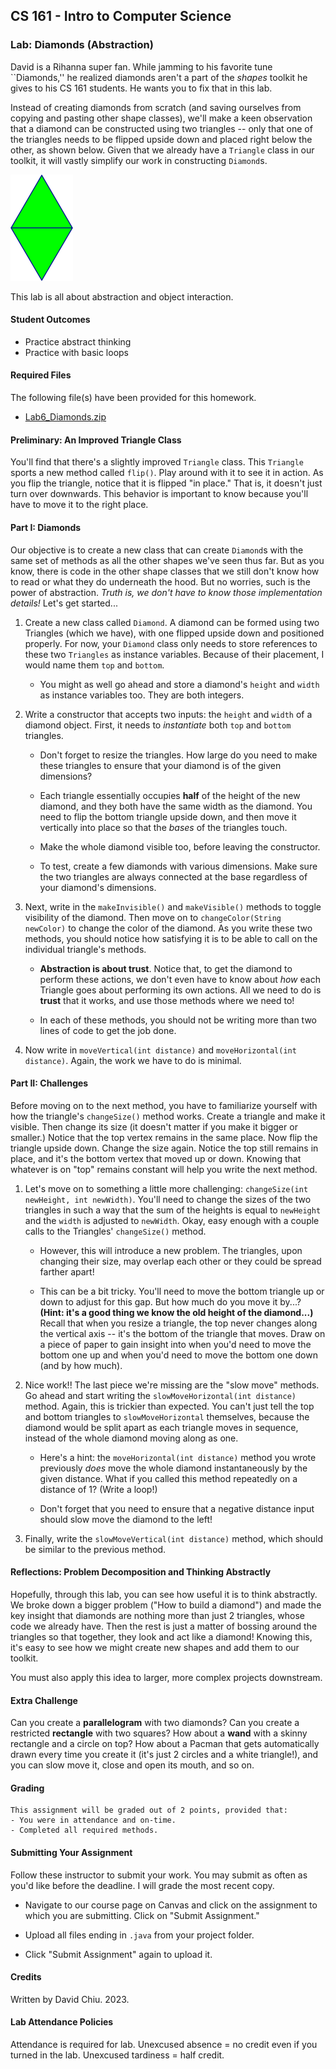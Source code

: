 ## CS 161 - Intro to Computer Science

### Lab: Diamonds (Abstraction)
David is a Rihanna super fan. While jamming to his favorite tune ``Diamonds,'' he realized diamonds aren't  a part of the _shapes_ toolkit he gives to his CS 161 students. He wants you to fix that in this lab.

Instead of creating diamonds from scratch (and saving ourselves from copying and pasting other shape classes), we'll make a keen observation that a diamond can be constructed using two triangles -- only that one of the triangles needs to be flipped upside down and placed right below the other, as shown below. Given that we already have a `Triangle` class in our toolkit, it will vastly simplify our work in constructing `Diamond`s.

  <img src="figures/lab6_diamond.png" width="100px" />

This lab is all about abstraction and object interaction. 

#### Student Outcomes

- Practice abstract thinking
- Practice with basic loops

<!-- 
#### Working with Partners (Please Read)

You are required to work _together_ on labs. As I mentioned the first day of class, some of you may have had some prior programming experience, and this lab may come more naturally for you. Please be humble and be supportive to one another, and don't leave your partner behind. Labs are _very_ low-stakes, and you'll get full credit for being here, working through it, and being a good citizen. We'll be around to help.

Here are your assigned partners for today's lab.

```
[Strash, K, Steller, L, Jones, S]
[Roppolo, G, Culpepper, A]
[Rodriguez, C, Jones, B]
[Murphy, C, Beardsley, M]
[Grey, E, Brown, A]
[Miller, D, Murayama, E]
[Wissing, A, Camblin, F]
``` -->

#### Required Files

The following file(s) have been provided for this homework.

- [Lab6_Diamonds.zip](Lab6_Diamonds.zip)



#### Preliminary: An Improved Triangle Class

You'll find that there's a slightly improved `Triangle` class. This `Triangle` sports a new method called `flip()`. Play around with it to see it in action. As you flip the triangle, notice that it is flipped "in place." That is, it doesn't just turn over downwards. This behavior is important to know because you'll have to move it to the right place.

#### Part I: Diamonds

Our objective is to create a new class that can create  `Diamond`s with the same set of methods as all the other shapes we've seen thus far. But as you know, there is code in the other shape classes that we still don't know how to read or what they do underneath the hood. But no worries, such is the power of abstraction. *Truth is, we don't have to know those implementation details!* Let's get started...

1. Create a new class called `Diamond`. A diamond can be formed using two Triangles (which we have), with one flipped upside down and positioned properly. For now, your `Diamond` class only needs to store references to these two `Triangles` as  instance variables. Because of their placement, I would name them `top` and `bottom`.

    - You might as well go ahead and store a diamond's `height` and `width`  as instance variables too. They are both integers.

2. Write a constructor that  accepts two inputs: the `height` and `width` of a  diamond object. First, it needs to *instantiate* both `top` and `bottom` triangles.

    - Don't forget to resize the triangles. How large do you need to make these triangles to ensure that your diamond is of the given dimensions? 

    - Each triangle essentially occupies **half** of the height of the new diamond, and they both have the same width as the diamond. You need to flip the bottom triangle upside down, and then move it vertically into place so that the *bases* of the triangles touch. 

    - Make the whole diamond visible too, before leaving the constructor.
    
    - To test, create a few diamonds with various dimensions. Make sure the two triangles are always connected at the base regardless of your diamond's dimensions.


3. Next, write in the `makeInvisible()` and `makeVisible()` methods to toggle visibility of the diamond. Then move on to `changeColor(String newColor)` to change the color of the diamond. As you write these two methods, you should notice how satisfying it is to be able to call on the individual triangle's methods.

    - **Abstraction is about trust**. Notice that, to get the diamond to perform these actions, we don't even have to know about *how* each Triangle goes about performing its own actions. All we need to do is **trust** that it works, and use those methods where we need to!

    - In each of these methods, you should not be writing more than two lines of code to get the job done.

4. Now write in `moveVertical(int distance)` and `moveHorizontal(int distance)`. Again, the work we have to do is minimal.

#### Part II: Challenges
Before moving on to the next method, you have to familiarize yourself with how the triangle's `changeSize()` method works. Create a triangle and make it visible. Then change its size (it doesn't matter if you make it bigger or smaller.) Notice that the top vertex remains in the same place. Now flip the triangle upside down. Change the size again. Notice the top still remains in place, and it's the bottom vertex that moved up or down. Knowing that whatever is on "top" remains constant will help you write the next method.

1. Let's move on to something a little more challenging: `changeSize(int newHeight, int newWidth)`. You'll need to change the sizes of the two triangles in such a way that the sum of the heights is equal to `newHeight` and the `width` is adjusted to `newWidth`. Okay, easy enough with a couple calls to the Triangles' `changeSize()` method. 

    - However, this will introduce a new problem. The triangles, upon changing their size, may  overlap each other or they could be spread farther apart!

    - This can be a bit tricky. You'll need to move the bottom triangle up or down to adjust for this gap. But how much do you move it by...? **(Hint: it's a good thing we know the old height of the diamond...)** Recall that when you resize a triangle, the top never changes along the vertical axis -- it's the bottom of the triangle that moves. Draw on a piece of paper to gain insight into when you'd need to move the bottom one up and when you'd need to move the bottom one down (and by how much).

2. Nice work!! The last piece we're missing are the "slow move" methods. Go ahead and start writing the `slowMoveHorizontal(int distance)` method. Again, this is trickier than expected. You can't just tell the top and bottom triangles to `slowMoveHorizontal` themselves, because the diamond would be split apart as each triangle moves in sequence, instead of the whole diamond moving along as one.

    - Here's a hint: the `moveHorizontal(int distance)` method you wrote previously *does* move the whole diamond instantaneously by the given distance. What if you called this method repeatedly on a distance of 1? (Write a loop!)

    - Don't forget that you need to ensure that a negative distance input should slow move the diamond to the left!

3. Finally, write the `slowMoveVertical(int distance)` method, which should be similar to the previous method.

#### Reflections: Problem Decomposition and Thinking Abstractly
Hopefully, through this lab, you can see how useful it is to think abstractly. We broke down a bigger problem ("How to build a diamond") and made the key insight that diamonds are nothing more than just 2 triangles, whose code we already have. Then the rest is just a matter of bossing around the triangles so that together, they look and act like a diamond! Knowing this, it's easy to see how we might create new shapes and add them to our toolkit.

You must also apply this idea to larger, more complex projects downstream.

#### Extra Challenge
Can you create a **parallelogram** with two diamonds? Can you create a restricted **rectangle** with two squares? How about a **wand** with a skinny rectangle and a circle on top? How about a Pacman that gets automatically drawn every time you create it (it's just 2 circles and a white triangle!), and you can slow move it, close and open its mouth, and so on.

#### Grading

```
This assignment will be graded out of 2 points, provided that:
- You were in attendance and on-time.
- Completed all required methods.
```


#### Submitting Your Assignment
Follow these instructor to submit your work. You may submit as often as you'd like before the deadline. I will grade the most recent copy.

- Navigate to our course page on Canvas and click on the assignment to which you are submitting. Click on "Submit Assignment."

- Upload all files ending in  `.java` from your project folder.

- Click "Submit Assignment" again to upload it.

#### Credits

Written by David Chiu. 2023.

#### Lab Attendance Policies

Attendance is required for lab. Unexcused absence = no credit even if you turned in the lab. Unexcused tardiness = half credit.
